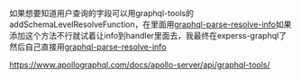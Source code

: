 如果想要知道用户查询的字段可以用graphql-tools的addSchemaLevelResolveFunction，在里面用[graphql-parse-resolve-info](https://www.npmjs.com/package/graphql-parse-resolve-info)如果添加这个方法不行就试着让info到handler里面去，我最终在experss-graphql了然后自己直接用[graphql-parse-resolve-info](https://www.npmjs.com/package/graphql-parse-resolve-info)



https://www.apollographql.com/docs/apollo-server/api/graphql-tools/